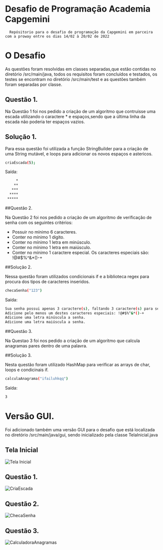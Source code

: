 
# Desafio de Programação Academia Capgemini

      Repósitorio para o desafio de programação da Capgemini em parceira com a proway entre os dias 14/02 à 20/02 de 2022

# O Desafio

  As questões foram resolvidas em classes separadas,que estão contidas no diretório  /src/main/java, todos os requisitos foram concluídos e testados,
  os testes se encontram no diretório /src/main/test e as questões também foram separadas por classe.

## Questão 1.

Na Questão 1 foi nos pedido a criação de um algoritmo que contruisse uma escada utilizando o caractere * e espaços,sendo que a última linha
da escada não poderia ter espaços vazios.

## Solução 1.

Para essa questão foi utilizada a função StringBuilder para a criação de uma String mutável, e loops para adicionar os novos espaços e astericos.

```bash
criaEscada(5);
```
Saída:
```bash
     *
    **
   ***
  ****
 *****
 ```
 
 
 ##Questão 2.
 
 Na Questão 2 foi nos pedido a criação de um algoritmo de verificação de senha com os seguintes critérios:
- Possuir no mínimo 6 caracteres.
- Conter no mínimo 1 digito.
- Conter no mínimo 1 letra em minúsculo.
- Conter no mínimo 1 letra em maiúsculo.
- Conter no mínimo 1 caractere especial. Os caracteres especiais são: !@#$%^&*()-+

##Solução 2.

Nessa questão foram utilizados condicionais if e a biblioteca regex para procura dos tipos de caracteres inseridos.

```bash
checaSenha("123")
```
Saída:
```bash
Sua senha possui apenas 3 caractere(s), faltando 3 caractere(s) para ser considerada uma senha segura.
Adicione pelo menos um destes caracteres especiais: !@#$%^&*()-+
Adicione uma letra minúscula a senha.
Adicione uma letra maiúscula a senha.
```

##Questão 3.

Na Questao 3 foi nos pedido a criação de um algoritmo que calcula anagramas pares dentro de uma palavra.

##Solução 3.

Nesta questão foram utilizado HashMap para verificar as arrays de char, loops e condicinais if.

```bash
calculaAnagrama("ifailuhkqq")
```
Saída:
```bash
3
```

# Versão GUI.
 Foi adicionado também uma versão GUI para o desafio que está localizada no diretório /src/main/java/gui, sendo inicializado pela classe TelaInicial.java
 
 ## Tela Inicial
 
  ![Tela Inicial](https://user-images.githubusercontent.com/75279678/154556408-1f3365ae-3774-4cf1-b9f2-f2e2fae1af53.gif)


## Questão 1.

![CriaEscada](https://user-images.githubusercontent.com/75279678/154556445-c58b5f1c-c16f-4f28-986e-6360ad999583.gif)

## Questão 2.

![ChecaSenha](https://user-images.githubusercontent.com/75279678/154556457-cf8c837e-387d-402d-9923-d259fc6ee3df.gif)

## Questão 3.

![CalculadoraAnagramas](https://user-images.githubusercontent.com/75279678/154556473-40c4a81b-eda4-4a58-8672-f9d22dd093b7.gif)


